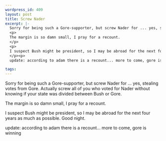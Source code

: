 ```yaml
--- 
wordpress_id: 409
layout: post
title: Screw Nader
excerpt: |-
  Sorry for being such a Gore-supporter, but screw Nader for ... yes, stealing votes from Gore.  Actually screw all of you who voted for Nader without knowing if your state was divided between Bush or Gore.
  <p>
  The margin is so damn small, I pray for a recount.
  </p>
  <p>
  I suspect Bush might be president, so I may be abroad for the next four years as much as possible.  Good night.
  </p><p>
  update: according to adam there is a recount... more to come, gore is winning</p>

tags: 
---
```


Sorry for being such a Gore-supporter, but screw Nader for ... yes, stealing votes from Gore.  Actually screw all of you who voted for Nader without knowing if your state was divided between Bush or Gore.
<p>
The margin is so damn small, I pray for a recount.
</p>
<p>
I suspect Bush might be president, so I may be abroad for the next four years as much as possible.  Good night.
</p><p>
update: according to adam there is a recount... more to come, gore is winning</p>
